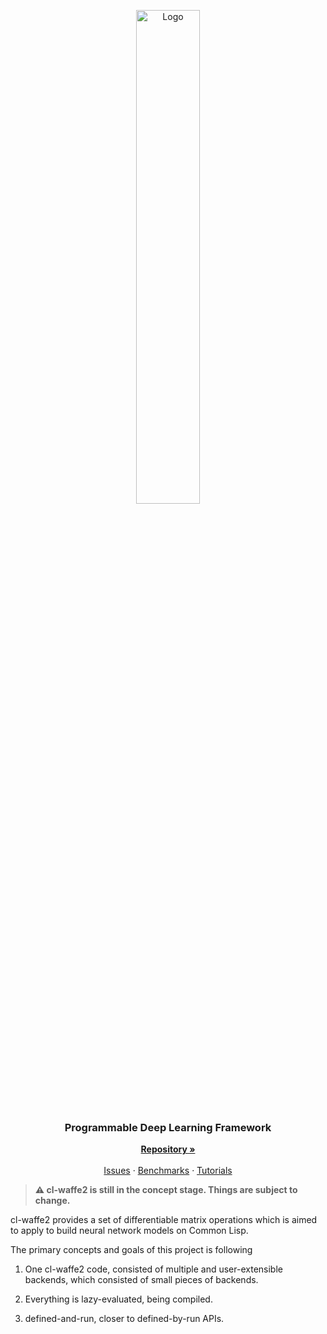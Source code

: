 
<p align="center">
    <a href="https://github.com/hikettei/cl-waffe2">
        <img alt="Logo" src="https://hikettei.github.io/cl-waffe-docs/cl-waffe.png" width="45%">
    </a>
    <br>
    <h3 align="center">Programmable Deep Learning Framework</h3>
    <p align="center">
    <a href="https://github.com/hikettei/cl-waffe2"><strong>Repository »</strong></a>
    <br />
    <br />
    <a href="https://github.com/hikettei/cl-waffe2/issues">Issues</a>
    ·
    <a href="https://github.com/hikettei/cl-waffe2">Benchmarks</a>
    ·
    <a href="https://github.com/hikettei/cl-waffe2">Tutorials</a>
  </p>
</p>

> __⚠️ cl-waffe2 is still in the concept stage. Things are subject to change.__

cl-waffe2 provides a set of differentiable matrix operations which is aimed to apply to build neural network models on Common Lisp.

The primary concepts and goals of this project is following

1. One cl-waffe2 code, consisted of multiple and user-extensible backends, which consisted of small pieces of backends.

2. Everything is lazy-evaluated, being compiled.

3. defined-and-run, closer to defined-by-run APIs.

